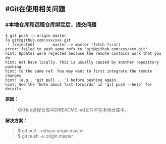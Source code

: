 ## #Git在使用相关问题

### #本地仓库和远程仓库绑定后，提交问题

```
$ git push -u origin master
To git@github.com:xxx/xxx.git
 ! [rejected]        master -> master (fetch first)
error: failed to push some refs to 'git@github.com:xxx/xxx.git'
hint: Updates were rejected because the remote contains work that you do
hint: not have locally. This is usually caused by another repository pushing
hint: to the same ref. You may want to first integrate the remote changes
hint: (e.g., 'git pull ...') before pushing again.
hint: See the 'Note about fast-forwards' in 'git push --help' for details.
```
**原因：**

> GitHub远程仓库中的README.md文件不在本地仓库中。

**解决方案：**
> $ git pull --rebase origin master <br>
> $ git push -u origin master